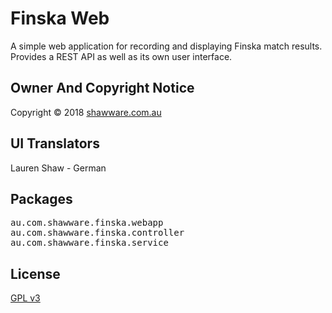 Finska Web
==========

A simple web application for recording and displaying Finska match results.
Provides a REST API as well as its own user interface.

Owner And Copyright Notice
--------------------------

Copyright &copy; 2018 <a href="http://www.shawware.com.au/"
	  title="shawware | software and services you can count on">shawware.com.au</a>

UI Translators
--------------

Lauren Shaw - German

Packages
--------

<pre>
au.com.shawware.finska.webapp
au.com.shawware.finska.controller
au.com.shawware.finska.service
</pre>

License
-------

<a href="http://www.gnu.org/copyleft/gpl.html">GPL v3</a>

